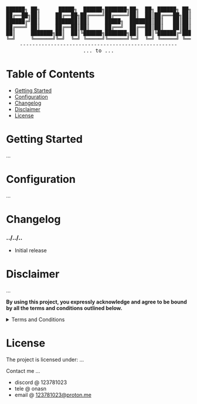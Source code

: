<div align="center">
<pre>
██████╗ ██╗      █████╗  ██████╗███████╗██╗  ██╗ ██████╗ ██╗     ██████╗ ███████╗██████╗ 
██╔══██╗██║     ██╔══██╗██╔════╝██╔════╝██║  ██║██╔═══██╗██║     ██╔══██╗██╔════╝██╔══██╗
██████╔╝██║     ███████║██║     █████╗  ███████║██║   ██║██║     ██║  ██║█████╗  ██████╔╝
██╔═══╝ ██║     ██╔══██║██║     ██╔══╝  ██╔══██║██║   ██║██║     ██║  ██║██╔══╝  ██╔══██╗
██║     ███████╗██║  ██║╚██████╗███████╗██║  ██║╚██████╔╝███████╗██████╔╝███████╗██║  ██║
╚═╝     ╚══════╝╚═╝  ╚═╝ ╚═════╝╚══════╝╚═╝  ╚═╝ ╚═════╝ ╚══════╝╚═════╝ ╚══════╝╚═╝  ╚═╝
---------------------------------------------------
... to ...
</pre>
</div>


# Table of Contents

- [Getting Started](https://github.com/8pz/...#configuration)
- [Configuration](https://github.com/8pz/...#configuration)
- [Changelog](https://github.com/8pz/...#changelog)
- [Disclaimer](https://github.com/8pz/...#disclaimer)
- [License](https://github.com/8pz/...#license)
<!-- - [Wiki](https://github.com/8pz/.../wiki) -->

# Getting Started

...

# Configuration

...

# Changelog

### ../../..

- Initial release

# Disclaimer

...

**By using this project, you expressly acknowledge and agree to be bound by all the terms and conditions outlined below.**

<details>
<summary>Terms and Conditions</summary>

<br>

...

</details>

# License

The project is licensed under: ...

Contact me ...

- discord @ 123781023
- tele @ onasn
- email @ 123781023@proton.me

